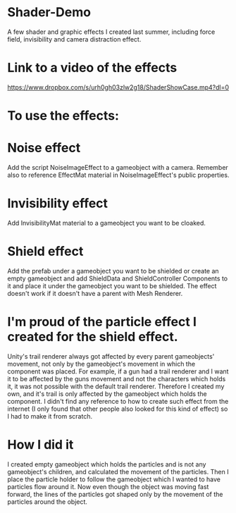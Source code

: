 # Shader-Demo
A few shader and graphic effects I created last summer, including force field, invisibility and camera distraction effect.

# Link to a video of the effects
https://www.dropbox.com/s/urh0gh03zlw2g18/ShaderShowCase.mp4?dl=0

# To use the effects:

# Noise effect
Add the script NoiseImageEffect to a gameobject with a camera. Remember also to reference EffectMat material in NoiseImageEffect's public properties.

# Invisibility effect
Add InvisibilityMat material to a gameobject you want to be cloaked.

# Shield effect
Add the prefab under a gameobject you want to be shielded or create an empty gameobject and add ShieldData and ShieldController Components to it and place it under the gameobject you want to be shielded. The effect doesn't work if it doesn't have a parent with Mesh Renderer.

# I'm proud of the particle effect I created for the shield effect.
Unity's trail renderer always got affected by every parent gameobjects' movement, not only by the gameobject's movement in which the component was placed. For example, if a gun had a trail renderer and I want it to be affected by the guns movement and not the characters which holds it, it was not possible with the default trail renderer. Therefore I created my own, and it's trail is only affected by the gameobject which holds the component. I didn't find any reference to how to create such effect from the internet (I only found that other people also looked for this kind of effect) so I had to make it from scratch.

# How I did it
I created empty gameobject which holds the particles and is not any gameobject's children, and calculated the movement of the particles. Then I place the particle holder to follow the gameobject which I wanted to have particles flow around it. Now even though the object was moving fast forward, the lines of the particles got shaped only by the movement of the particles around the object.
